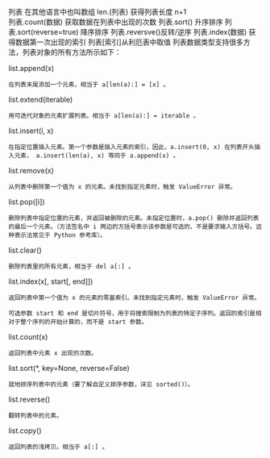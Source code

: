 列表 在其他语言中也叫数组
len.(列表)  获得列表长度 n+1   
列表.count(数据)  获取数据在列表中出现的次数
列表.sort() 升序排序 列表.sort(reverse=true) 降序排序 列表.reversve()反转/逆序
列表.index(数据) 获得数据第一次出现的索引 列表[索引]从利厄表中取值
列表数据类型支持很多方法，列表对象的所有方法所示如下：

list.append(x)

    在列表末尾添加一个元素，相当于 a[len(a):] = [x] 。

list.extend(iterable)

    用可迭代对象的元素扩展列表。相当于 a[len(a):] = iterable 。

list.insert(i, x)

    在指定位置插入元素。第一个参数是插入元素的索引，因此，a.insert(0, x) 在列表开头插入元素， a.insert(len(a), x) 等同于 a.append(x) 。

list.remove(x)

    从列表中删除第一个值为 x 的元素。未找到指定元素时，触发 ValueError 异常。

list.pop([i])

    删除列表中指定位置的元素，并返回被删除的元素。未指定位置时，a.pop() 删除并返回列表的最后一个元素。（方法签名中 i 两边的方括号表示该参数是可选的，不是要求输入方括号。这种表示法常见于 Python 参考库）。

list.clear()

    删除列表里的所有元素，相当于 del a[:] 。

list.index(x[, start[, end]])

    返回列表中第一个值为 x 的元素的零基索引。未找到指定元素时，触发 ValueError 异常。

    可选参数 start 和 end 是切片符号，用于将搜索限制为列表的特定子序列。返回的索引是相对于整个序列的开始计算的，而不是 start 参数。

list.count(x)

    返回列表中元素 x 出现的次数。

list.sort(*, key=None, reverse=False)

    就地排序列表中的元素（要了解自定义排序参数，详见 sorted()）。

list.reverse()

    翻转列表中的元素。

list.copy()

    返回列表的浅拷贝。相当于 a[:] 。


